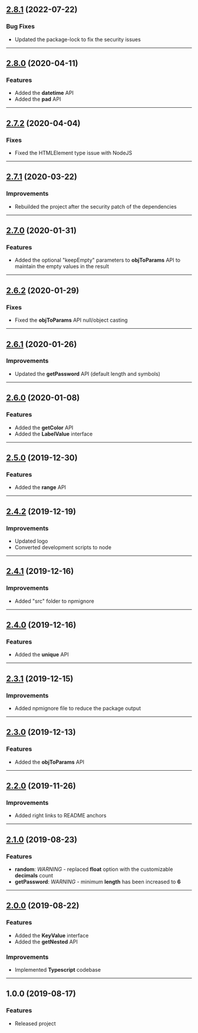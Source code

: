 <a name="2.8.1"></a>

## [2.8.1](https://github.com/zosma180/jackknife/compare/2.8.0...2.8.1) (2022-07-22)

### Bug Fixes

- Updated the package-lock to fix the security issues

---

<a name="2.8.0"></a>

## [2.8.0](https://github.com/zosma180/jackknife/compare/2.7.2...2.8.0) (2020-04-11)

### Features

* Added the **datetime** API
* Added the **pad** API

---

<a name="2.7.2"></a>

## [2.7.2](https://github.com/zosma180/jackknife/compare/2.7.1...2.7.2) (2020-04-04)

### Fixes

* Fixed the HTMLElement type issue with NodeJS

---

<a name="2.7.1"></a>

## [2.7.1](https://github.com/zosma180/jackknife/compare/2.7.0...2.7.1) (2020-03-22)

### Improvements

* Rebuilded the project after the security patch of the dependencies

---

<a name="2.7.0"></a>

## [2.7.0](https://github.com/zosma180/jackknife/compare/2.6.2...2.7.0) (2020-01-31)

### Features

* Added the optional "keepEmpty" parameters to **objToParams** API to maintain the empty values in the result

---

<a name="2.6.2"></a>

## [2.6.2](https://github.com/zosma180/jackknife/compare/2.6.1...2.6.2) (2020-01-29)

### Fixes

* Fixed the **objToParams** API null/object casting

---

<a name="2.6.1"></a>

## [2.6.1](https://github.com/zosma180/jackknife/compare/2.6.0...2.6.1) (2020-01-26)

### Improvements

* Updated the **getPassword** API (default length and symbols)

---

<a name="2.6.0"></a>

## [2.6.0](https://github.com/zosma180/jackknife/compare/2.5.0...2.6.0) (2020-01-08)

### Features

* Added the **getColor** API
* Added the **LabelValue** interface

---

<a name="2.5.0"></a>

## [2.5.0](https://github.com/zosma180/jackknife/compare/2.4.2...2.5.0) (2019-12-30)

### Features

* Added the **range** API

---

<a name="2.4.2"></a>

## [2.4.2](https://github.com/zosma180/jackknife/compare/2.4.1...2.4.2) (2019-12-19)

### Improvements

* Updated logo
* Converted development scripts to node

---

<a name="2.4.1"></a>

## [2.4.1](https://github.com/zosma180/jackknife/compare/2.4.0...2.4.1) (2019-12-16)

### Improvements

* Added "src" folder to npmignore

---

<a name="2.4.0"></a>

## [2.4.0](https://github.com/zosma180/jackknife/compare/2.3.1...2.4.0) (2019-12-16)

### Features

* Added the **unique** API

---

<a name="2.3.1"></a>

## [2.3.1](https://github.com/zosma180/jackknife/compare/2.3.0...2.3.1) (2019-12-15)

### Improvements

* Added npmignore file to reduce the package output

---

<a name="2.3.0"></a>

## [2.3.0](https://github.com/zosma180/jackknife/compare/2.2.0...2.3.0) (2019-12-13)

### Features

* Added the **objToParams** API

---

<a name="2.2.0"></a>

## [2.2.0](https://github.com/zosma180/jackknife/compare/2.1.0...2.2.0) (2019-11-26)

### Improvements

* Added right links to README anchors

---

<a name="2.1.0"></a>

## [2.1.0](https://github.com/zosma180/jackknife/compare/2.0.0...2.1.0) (2019-08-23)

### Features

* **random**: *WARNING* - replaced **float** option with the customizable **decimals** count
* **getPassword**: *WARNING* - minimum **length** has been increased to **6**

---

<a name="2.0.0"></a>

## [2.0.0](https://github.com/zosma180/jackknife/compare/1.0.0...2.0.0) (2019-08-22)

### Features

* Added the **KeyValue** interface
* Added the **getNested** API

### Improvements

* Implemented **Typescript** codebase

---

<a name="1.0.0"></a>

## 1.0.0 (2019-08-17)

### Features

* Released project